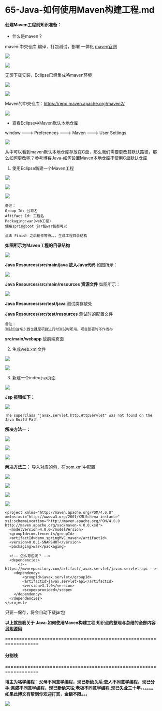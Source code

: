 # 65-Java-如何使用Maven构建工程.md

#### 创建Maven工程前知识准备：
+ 什么是maven？

maven:中央仓库 编译，打包测试，部署 一体化 [maven官网](https://maven.apache.org)

![](65-Images/maven的中央仓库.png)

![](65-Images/18.png)

无须下载安装，Eclipse已经集成咯maven环境

![](65-Images/19.png)

![](65-Images/20.png)

Maven的中央仓库：https://repo.maven.apache.org/maven2/


![](65-Images/21.png)

+ 查看Eclipse中Maven默认本地仓库

window ---> Preferences ---> Maven ---> User Settings

![](65-Images/22.png)

从中可以看到maven默认本地仓库存放在C盘，那么我们需要更改其默认路径，那么如何更改呢？参考博客[Java-如何设置Maven本地仓库不使用C盘默认仓库](https://www.jianshu.com/p/056ae13ed684)


1. 使用Eclipse新建一个Maven工程

![](65-Images/1.png)

![](65-Images/2.png)

![](65-Images/3.png)

```
备注：
Group Id: 公司名
Aftifact Id: 工程名
Packaging:war(web工程) 
使用springboot jar包war包都可以

点击 Finish 之后稍作等待。。。生成工程目录结构
```
**如图所示为Maven工程的目录结构**

![](65-Images/4.png)

**Java Resources/src/main/java 放入Java代码** 如图所示：

![](65-Images/5.png)

**Java Resources/src/main/resources 资源文件** 如图所示：

![](65-Images/6.png)

**Java Resources/src/test/java** 测试类存放处

**Java Resources/src/test/resources** 测试时的配置文件

```
备注：
测试的这堆东西也就是项目进行时测试时所用，项目部署时不作发布
```
**src/main/webapp** 放前端页面

2. 生成web.xml文件

![](65-Images/7.png)

![](65-Images/8.png)

3. 新建一个index.jsp页面

![](65-Images/9.png)

**Jsp 报错如下：**

![](65-Images/10.png)

```
The superclass "javax.servlet.http.HttpServlet" was not found on the Java Build Path
```
**解决方法一：**

![](65-Images/11.png)

![](65-Images/12.png)

![](65-Images/13.png)

**解决方法二：** 导入对应的包，在pom.xml中配置

![](65-Images/14.png)

![](65-Images/15.png)

![](65-Images/16.png)

![](65-Images/17.png)

```
<project xmlns="http://maven.apache.org/POM/4.0.0" xmlns:xsi="http://www.w3.org/2001/XMLSchema-instance" xsi:schemaLocation="http://maven.apache.org/POM/4.0.0 http://maven.apache.org/xsd/maven-4.0.0.xsd">
  <modelVersion>4.0.0</modelVersion>
  <groupId>com.tencent</groupId>
  <artifactId>demo_springMVC_maven</artifactId>
  <version>0.0.1-SNAPSHOT</version>
  <packaging>war</packaging>
  
  <!-- 怎么导包呢？ -->
  <dependencies>
	  <!-- https://mvnrepository.com/artifact/javax.servlet/javax.servlet-api -->
	<dependency>
	    <groupId>javax.servlet</groupId>
	    <artifactId>javax.servlet-api</artifactId>
	    <version>3.1.0</version>
	    <scope>provided</scope>
	</dependency>
  </dependencies>
</project>
```
只要一保存，将会自动下载jar包





**以上就是我关于 Java-如何使用Maven构建工程  知识点的整理与总结的全部内容 [另附源码](https://github.com/javaobjects/demo_springMVC_maven)**

==================================================================
#### 分割线
==================================================================

**博主为咯学编程：父母不同意学编程，现已断绝关系;恋人不同意学编程，现已分手;亲戚不同意学编程，现已断绝来往;老板不同意学编程,现已失业三十年。。。。。。如果此博文有帮到你欢迎打赏，金额不限。。。**

![](https://upload-images.jianshu.io/upload_images/5227364-e76764b127f255ed.png?imageMogr2/auto-orient/strip%7CimageView2/2/w/1240)
